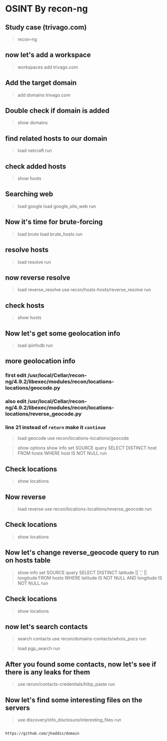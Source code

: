 # OSINT By recon-ng

## Study case (trivago.com)


> recon-ng

## now let's add a workspace
> workspaces add trivago.com

## Add the target domain
> add domains trivago.com

## Double check if domain is added
> show domains

## find related hosts to our domain
> load netcraft
> run

## check added hosts
> show hosts

## Searching web
> load google
> load google_site_web
> run

## Now it's time for brute-forcing
> load brute
> load brute_hosts
> run

## resolve hosts
> load resolve
> run

## now reverse resolve
> load reverse_resolve
> use recon/hosts-hosts/reverse_resolve
> run

## check hosts
> show hosts

## Now let's get some geolocation info
> load ipinfodb
> run

## more geolocation info

### first edit /usr/local/Cellar/recon-ng/4.9.2/libexec/modules/recon/locations-locations/geocode.py
### also edit /usr/local/Cellar/recon-ng/4.9.2/libexec/modules/recon/locations-locations/reverse_geocode.py
### line 21  instead of `return` make it `continue`

> load geocode
> use recon/locations-locations/geocode

> show options
> show info
> set SOURCE query SELECT DISTINCT host FROM hosts WHERE host IS NOT NULL
> run

## Check locations
> show locations

## Now reverse
> load reverse
> use recon/locations-locations/reverse_geocode
> run

## Check locations
> show locations

## Now let's change reverse_geocode query to run on hosts table
> show info
> set SOURCE query SELECT DISTINCT latitude || ',' || longitude FROM hosts WHERE latitude IS NOT NULL AND longitude IS NOT NULL
> run

## Check locations
> show locations

## now let's search contacts
> search contacts
> use recon/domains-contacts/whois_pocs
> run

> load pgp_search
> run

## After you found some contacts, now let's see if there is any leaks for them
> use recon/contacts-credentials/hibp_paste
> run

## Now let's find some interesting files on the servers
> use discovery/info_disclosure/interesting_files
> run

```

https://github.com/jhaddix/domain
